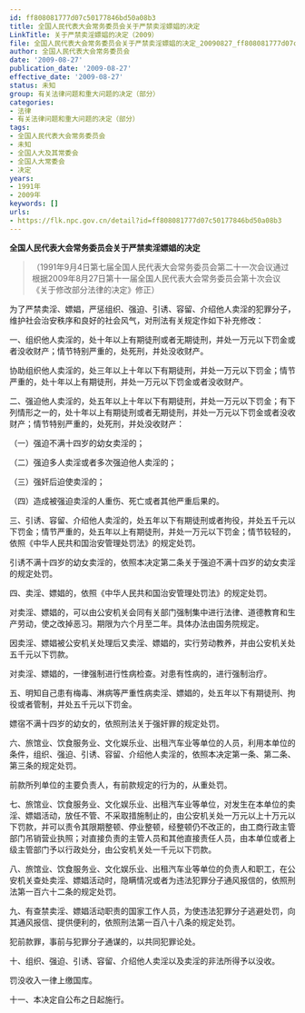 ```yaml
---
id: ff808081777d07c50177846bd50a08b3
title: 全国人民代表大会常务委员会关于严禁卖淫嫖娼的决定
LinkTitle: 关于严禁卖淫嫖娼的决定（2009）
file: 全国人民代表大会常务委员会关于严禁卖淫嫖娼的决定_20090827_ff808081777d07c50177846bd50a08b3.docx
author: 全国人民代表大会常务委员会
date: '2009-08-27'
publication_date: '2009-08-27'
effective_date: '2009-08-27'
status: 未知
group: 有关法律问题和重大问题的决定（部分）
categories:
- 法律
- 有关法律问题和重大问题的决定（部分）
tags:
- 全国人民代表大会常务委员会
- 未知
- 全国人大及其常委会
- 全国人大常委会
- 决定
years:
- 1991年
- 2009年
keywords: []
urls:
- https://flk.npc.gov.cn/detail?id=ff808081777d07c50177846bd50a08b3
---
```


**全国人民代表大会常务委员会关于严禁卖淫嫖娼的决定**

> （1991年9月4日第七届全国人民代表大会常务委员会第二十一次会议通过 根据2009年8月27日第十一届全国人民代表大会常务委员会第十次会议《关于修改部分法律的决定》修正）

为了严禁卖淫、嫖娼，严惩组织、强迫、引诱、容留、介绍他人卖淫的犯罪分子，维护社会治安秩序和良好的社会风气，对刑法有关规定作如下补充修改：

一、组织他人卖淫的，处十年以上有期徒刑或者无期徒刑，并处一万元以下罚金或者没收财产；情节特别严重的，处死刑，并处没收财产。

协助组织他人卖淫的，处三年以上十年以下有期徒刑，并处一万元以下罚金；情节严重的，处十年以上有期徒刑，并处一万元以下罚金或者没收财产。

二、强迫他人卖淫的，处五年以上十年以下有期徒刑，并处一万元以下罚金；有下列情形之一的，处十年以上有期徒刑或者无期徒刑，并处一万元以下罚金或者没收财产；情节特别严重的，处死刑，并处没收财产：

（一）强迫不满十四岁的幼女卖淫的；

（二）强迫多人卖淫或者多次强迫他人卖淫的；

（三）强奸后迫使卖淫的；

（四）造成被强迫卖淫的人重伤、死亡或者其他严重后果的。

三、引诱、容留、介绍他人卖淫的，处五年以下有期徒刑或者拘役，并处五千元以下罚金；情节严重的，处五年以上有期徒刑，并处一万元以下罚金；情节较轻的，依照《中华人民共和国治安管理处罚法》的规定处罚。

引诱不满十四岁的幼女卖淫的，依照本决定第二条关于强迫不满十四岁的幼女卖淫的规定处罚。

四、卖淫、嫖娼的，依照《中华人民共和国治安管理处罚法》的规定处罚。

对卖淫、嫖娼的，可以由公安机关会同有关部门强制集中进行法律、道德教育和生产劳动，使之改掉恶习。期限为六个月至二年。具体办法由国务院规定。

因卖淫、嫖娼被公安机关处理后又卖淫、嫖娼的，实行劳动教养，并由公安机关处五千元以下罚款。

对卖淫、嫖娼的，一律强制进行性病检查。对患有性病的，进行强制治疗。

五、明知自己患有梅毒、淋病等严重性病卖淫、嫖娼的，处五年以下有期徒刑、拘役或者管制，并处五千元以下罚金。

嫖宿不满十四岁的幼女的，依照刑法关于强奸罪的规定处罚。

六、旅馆业、饮食服务业、文化娱乐业、出租汽车业等单位的人员，利用本单位的条件，组织、强迫、引诱、容留、介绍他人卖淫的，依照本决定第一条、第二条、第三条的规定处罚。

前款所列单位的主要负责人，有前款规定的行为的，从重处罚。

七、旅馆业、饮食服务业、文化娱乐业、出租汽车业等单位，对发生在本单位的卖淫、嫖娼活动，放任不管、不采取措施制止的，由公安机关处一万元以上十万元以下罚款，并可以责令其限期整顿、停业整顿，经整顿仍不改正的，由工商行政主管部门吊销营业执照；对直接负责的主管人员和其他直接责任人员，由本单位或者上级主管部门予以行政处分，由公安机关处一千元以下罚款。

八、旅馆业、饮食服务业、文化娱乐业、出租汽车业等单位的负责人和职工，在公安机关查处卖淫、嫖娼活动时，隐瞒情况或者为违法犯罪分子通风报信的，依照刑法第一百六十二条的规定处罚。

九、有查禁卖淫、嫖娼活动职责的国家工作人员，为使违法犯罪分子逃避处罚，向其通风报信、提供便利的，依照刑法第一百八十八条的规定处罚。

犯前款罪，事前与犯罪分子通谋的，以共同犯罪论处。

十、组织、强迫、引诱、容留、介绍他人卖淫以及卖淫的非法所得予以没收。

罚没收入一律上缴国库。

十一、本决定自公布之日起施行。
